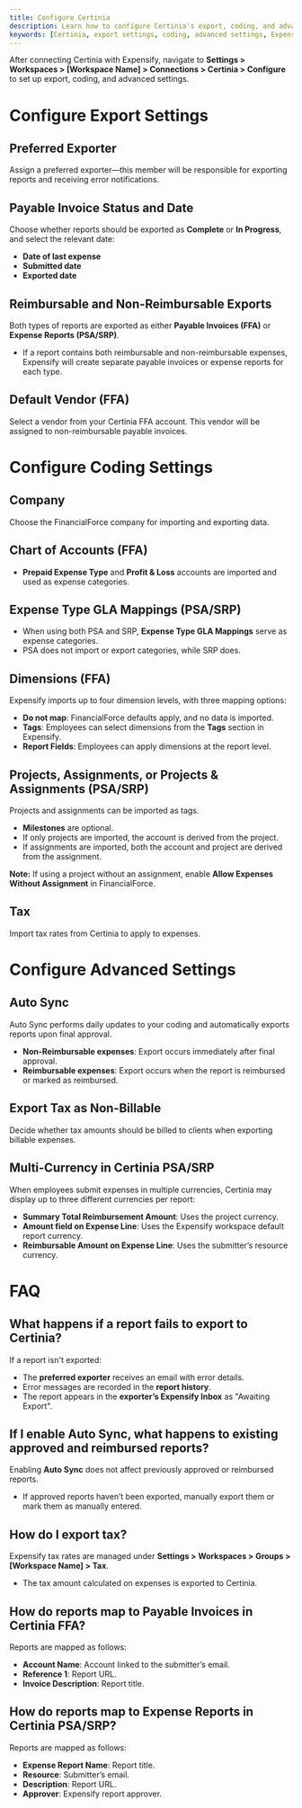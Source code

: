 ```yaml
---
title: Configure Certinia
description: Learn how to configure Certinia's export, coding, and advanced settings in Expensify.
keywords: [Certinia, export settings, coding, advanced settings, Expensify integration]
---
```

<div id="expensify-classic" markdown="1">

After connecting Certinia with Expensify, navigate to **Settings > Workspaces > [Workspace Name] > Connections > Certinia > Configure** to set up export, coding, and advanced settings.

# Configure Export Settings  
## Preferred Exporter  
Assign a preferred exporter—this member will be responsible for exporting reports and receiving error notifications.  

## Payable Invoice Status and Date  
Choose whether reports should be exported as **Complete** or **In Progress**, and select the relevant date:  
- **Date of last expense**  
- **Submitted date**  
- **Exported date**  

## Reimbursable and Non-Reimbursable Exports  
Both types of reports are exported as either **Payable Invoices (FFA)** or **Expense Reports (PSA/SRP)**.  
- If a report contains both reimbursable and non-reimbursable expenses, Expensify will create separate payable invoices or expense reports for each type.  

## Default Vendor (FFA)  
Select a vendor from your Certinia FFA account. This vendor will be assigned to non-reimbursable payable invoices.  

# Configure Coding Settings  
## Company  
Choose the FinancialForce company for importing and exporting data.  

## Chart of Accounts (FFA)  
- **Prepaid Expense Type** and **Profit & Loss** accounts are imported and used as expense categories.  

## Expense Type GLA Mappings (PSA/SRP)  
- When using both PSA and SRP, **Expense Type GLA Mappings** serve as expense categories.  
- PSA does not import or export categories, while SRP does.  

## Dimensions (FFA)  
Expensify imports up to four dimension levels, with three mapping options:  
- **Do not map**: FinancialForce defaults apply, and no data is imported.  
- **Tags**: Employees can select dimensions from the **Tags** section in Expensify.  
- **Report Fields**: Employees can apply dimensions at the report level.  

## Projects, Assignments, or Projects & Assignments (PSA/SRP)  
Projects and assignments can be imported as tags.  
- **Milestones** are optional.  
- If only projects are imported, the account is derived from the project.  
- If assignments are imported, both the account and project are derived from the assignment.  

**Note:** If using a project without an assignment, enable **Allow Expenses Without Assignment** in FinancialForce.  

## Tax  
Import tax rates from Certinia to apply to expenses.  

# Configure Advanced Settings  
## Auto Sync  
Auto Sync performs daily updates to your coding and automatically exports reports upon final approval.  
- **Non-Reimbursable expenses**: Export occurs immediately after final approval.  
- **Reimbursable expenses**: Export occurs when the report is reimbursed or marked as reimbursed.  

## Export Tax as Non-Billable  
Decide whether tax amounts should be billed to clients when exporting billable expenses.  

## Multi-Currency in Certinia PSA/SRP  
When employees submit expenses in multiple currencies, Certinia may display up to three different currencies per report:  
- **Summary Total Reimbursement Amount**: Uses the project currency.  
- **Amount field on Expense Line**: Uses the Expensify workspace default report currency.  
- **Reimbursable Amount on Expense Line**: Uses the submitter’s resource currency.  

# FAQ  

## What happens if a report fails to export to Certinia?  
If a report isn't exported:  
- The **preferred exporter** receives an email with error details.  
- Error messages are recorded in the **report history**.  
- The report appears in the **exporter’s Expensify Inbox** as "Awaiting Export".  

## If I enable Auto Sync, what happens to existing approved and reimbursed reports?  
Enabling **Auto Sync** does not affect previously approved or reimbursed reports.  
- If approved reports haven’t been exported, manually export them or mark them as manually entered.  

## How do I export tax?  
Expensify tax rates are managed under **Settings > Workspaces > Groups > [Workspace Name] > Tax**.  
- The tax amount calculated on expenses is exported to Certinia.  

## How do reports map to Payable Invoices in Certinia FFA?  
Reports are mapped as follows:  
- **Account Name**: Account linked to the submitter’s email.  
- **Reference 1**: Report URL.  
- **Invoice Description**: Report title.  

## How do reports map to Expense Reports in Certinia PSA/SRP?  
Reports are mapped as follows:  
- **Expense Report Name**: Report title.  
- **Resource**: Submitter’s email.  
- **Description**: Report URL.  
- **Approver**: Expensify report approver.  

</div>
